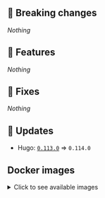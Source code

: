## :loudspeaker: Breaking changes

*Nothing*


## :tada: Features

*Nothing*


## :bug: Fixes

*Nothing*


## :heartbeat: Updates

* Hugo: [`0.113.0`](https://github.com/floryn90/docker-hugo/releases/tag/0.113.0) => `0.114.0`


## Docker images

<details>
<summary>Click to see available images</summary>

This release is available from Docker Hub as project `floryn90/hugo` with the following tags:

| Alias tags                   | Version specific tags                      |
| ---------------------------- | ------------------------------------------ |
| `busybox`, `latest`          | `0.114.0-busybox`, `0.114.0`                     |
| `busybox-ci`, `ci`           | `0.114.0-busybox-ci`, `0.114.0-ci`               |
| `busybox-onbuild`, `onbuild` | `0.114.0-busybox-onbuild`, `0.114.0-onbuild`     |
| `alpine`                     | `0.114.0-alpine`                              |
| `alpine-ci`                  | `0.114.0-alpine-ci`                           |
| `alpine-onbuild`             | `0.114.0-alpine-onbuild`                      |
| `asciidoctor`                | `0.114.0-asciidoctor`                         |
| `asciidoctor-ci`             | `0.114.0-asciidoctor-ci`                      |
| `asciidoctor-onbuild`        | `0.114.0-asciidoctor-onbuild`                 |
| `pandoc`                     | `0.114.0-pandoc`                              |
| `pandoc-ci`                  | `0.114.0-pandoc-ci`                           |
| `pandoc-onbuild`             | `0.114.0-pandoc-onbuild`                      |
| `ext-alpine`                 | `0.114.0-ext-alpine`                          |
| `ext-alpine-ci`              | `0.114.0-ext-alpine-ci`                       |
| `ext-alpine-onbuild`         | `0.114.0-ext-alpine-onbuild`                  |
| `ext-asciidoctor`            | `0.114.0-ext-asciidoctor`                     |
| `ext-asciidoctor-ci`         | `0.114.0-ext-asciidoctor-ci`                  |
| `ext-asciidoctor-onbuild`    | `0.114.0-ext-asciidoctor-onbuild`             |
| `ext-pandoc`                 | `0.114.0-ext-pandoc`                          |
| `ext-pandoc-ci`              | `0.114.0-ext-pandoc-ci`                       |
| `ext-pandoc-onbuild`         | `0.114.0-ext-pandoc-onbuild`                  |
| `debian`                     | `0.114.0-debian`                              |
| `debian-ci`                  | `0.114.0-debian-ci`                           |
| `debian-onbuild`             | `0.114.0-debian-onbuild`                      |
| `ext-debian`, `ext`, `latest-ext` | `0.114.0-ext-debian`, `0.114.0-ext`         |
| `ext-debian-ci`, `ext-ci`    | `0.114.0-ext-debian-ci`, `0.114.0-ext-ci`        |
| `ext-debian-onbuild`, `ext-onbuild` | `0.114.0-ext-debian-onbuild`, `0.114.0-ext-onbuild` |
| `ubuntu`                     | `0.114.0-ubuntu`                            |
| `ubuntu-ci`                  | `0.114.0-ubuntu-ci`                         |
| `ubuntu-onbuild`             | `0.114.0-ubuntu-onbuild`                    |
| `ext-ubuntu`                 | `0.114.0-ext-ubuntu`                        |
| `ext-ubuntu-ci`              | `0.114.0-ext-ubuntu-ci`                     |
| `ext-ubuntu-onbuild`         | `0.114.0-ext-ubuntu-onbuild`                |
</details>